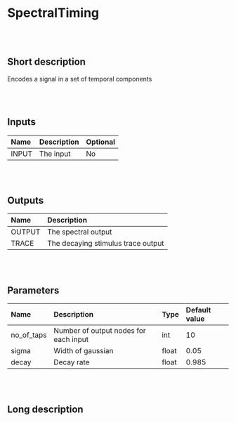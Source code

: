 # SpectralTiming


<br><br>
## Short description

Encodes a signal in a set of temporal components

<br><br>

## Inputs

|Name|Description|Optional|
|:----|:-----------|:-------|
|INPUT|The input|No|

<br><br>

## Outputs

|Name|Description|
|:----|:-----------|
|OUTPUT|The spectral output|
|TRACE|The decaying stimulus trace output|

<br><br>

## Parameters

|Name|Description|Type|Default value|
|:----|:-----------|:----|:-------------|
|no_of_taps|Number of output nodes for each input|int|10|
|sigma|Width of gaussian|float|0.05|
|decay|Decay rate|float|0.985|

<br><br>
## Long description
